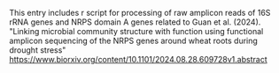 This entry includes r script for processing of raw amplicon reads of 16S rRNA genes and NRPS domain A genes related to Guan et al. (2024).
"Linking microbial community structure with function using functional amplicon sequencing of the NRPS genes around wheat roots during drought stress"
https://www.biorxiv.org/content/10.1101/2024.08.28.609728v1.abstract 

